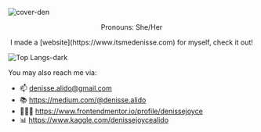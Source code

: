 ![cover-den](https://github.com/denissejoyce/denissejoyce/assets/88027347/87af699b-c21a-438a-8732-ee970a287806)




<p align="center">Pronouns: She/Her</p>

<p align="center">I made a [website](https://www.itsmedenisse.com) for myself, check it out!<p align="center"> 

![Top Langs-dark](https://github-readme-stats.vercel.app/api/top-langs/?username=denissejoyce&hide_progress=true&theme=transparent&)

You may also reach me via:

- 📫 denisse.alido@gmail.com
- 📚 https://medium.com/@denisse.alido
- 👩🏽‍💻 https://www.frontendmentor.io/profile/denissejoyce
- 📊 https://www.kaggle.com/denissejoycealido


